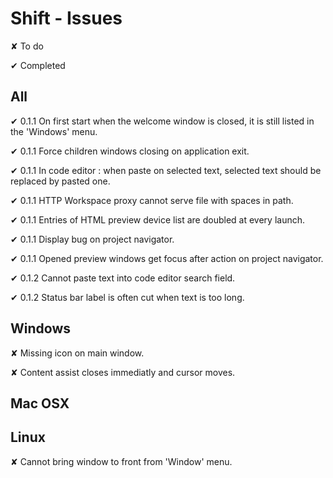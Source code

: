 
# Shift - Issues

<t>✘</t> To do

<d>✔</d> Completed


## All

<d>✔ 0.1.1</d> On first start when the welcome window is closed, it is still listed in the 'Windows' menu.

<d>✔ 0.1.1</d> Force children windows closing on application exit.

<d>✔ 0.1.1</d> In code editor : when paste on selected text, selected text should be replaced by pasted one.

<d>✔ 0.1.1</d> HTTP Workspace proxy cannot serve file with spaces in path.

<d>✔ 0.1.1</d> Entries of HTML preview device list are doubled at every launch.

<d>✔ 0.1.1</d> Display bug on project navigator.

<d>✔ 0.1.1</d> Opened preview windows get focus after action on project navigator.

<d>✔ 0.1.2</d> Cannot paste text into code editor search field.

<d>✔ 0.1.2</d> Status bar label is often cut when text is too long.

## Windows

<t>✘</t> Missing icon on main window.

<t>✘</t> Content assist closes immediatly and cursor moves.

## Mac OSX

## Linux

<t>✘</t> Cannot bring window to front from 'Window' menu.